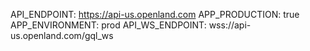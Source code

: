 API_ENDPOINT: https://api-us.openland.com
APP_PRODUCTION: true
APP_ENVIRONMENT: prod
API_WS_ENDPOINT: wss://api-us.openland.com/gql_ws